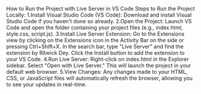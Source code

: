 How to Run the Project with Live Server in VS Code
Steps to Run the Project Locally:
1.Install Visual Studio Code (VS Code):
      Download and install Visual Studio Code if you haven't done so already.
2.Open the Project:
      Launch VS Code and open the folder containing your project files (e.g., index.html, style.css, script.js).
3.Install Live Server Extension:
      Go to the Extensions view by clicking on the Extensions icon in the Activity Bar on the side or pressing Ctrl+Shift+X.
      In the search bar, type "Live Server" and find the extension by Ritwick Dey.
      Click the Install button to add the extension to your VS Code.
4.Run Live Server:
      Right-click on index.html in the Explorer sidebar.
      Select "Open with Live Server."
      This will launch the project in your default web browser.
5.View Changes:
      Any changes made to your HTML, CSS, or JavaScript files will automatically refresh the browser, allowing you to see your updates in real-time.
